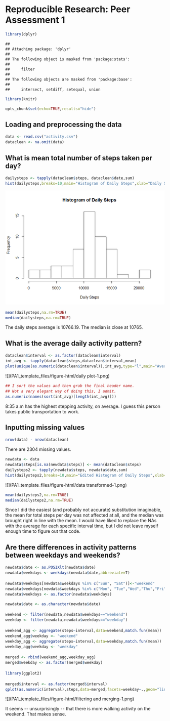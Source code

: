 # Reproducible Research: Peer Assessment 1


```r
library(dplyr)
```

```
## 
## Attaching package: 'dplyr'
## 
## The following object is masked from 'package:stats':
## 
##     filter
## 
## The following objects are masked from 'package:base':
## 
##     intersect, setdiff, setequal, union
```

```r
library(knitr)
```


```r
opts_chunk$set(echo=TRUE,results="hide")
```

## Loading and preprocessing the data


```r
data <- read.csv("activity.csv")
dataclean <- na.omit(data)
```

## What is mean total number of steps taken per day?


```r
dailysteps <- tapply(dataclean$steps, dataclean$date,sum)
hist(dailysteps,breaks=10,main="Histogram of Daily Steps",xlab="Daily Steps",ylab="Frequency")
```

![](PA1_template_files/figure-html/stats-1.png) 

```r
mean(dailysteps,na.rm=TRUE)
median(dailysteps,na.rm=TRUE)
```

The daily steps average is 10766.19. The median is close at 10765.

## What is the average daily activity pattern?


```r
dataclean$interval <- as.factor(dataclean$interval)
int_avg <- tapply(dataclean$steps,dataclean$interval,mean)
plot(unique(as.numeric(dataclean$interval)),int_avg,type="l",main="Average Daily Activity in Steps",xlab="Interval",ylab="Steps")
```

![](PA1_template_files/figure-html/daily plot-1.png) 


```r
## I sort the values and then grab the final header name.
## Not a very elegant way of doing this, I admit.
as.numeric(names(sort(int_avg)[length(int_avg)]))
```

8:35 a.m has the highest stepping activity, on average. I guess this person takes public transportation to work.

## Inputting missing values


```r
nrow(data) - nrow(dataclean)
```

There are 2304 missing values.


```r
newdata <- data
newdata$steps[is.na(newdata$steps)] <- mean(dataclean$steps)
dailysteps2 <- tapply(newdata$steps, newdata$date,sum)
hist(dailysteps2,breaks=10,main="Edited Histogram of Daily Steps",xlab="Daily Steps",ylab="Frequency")
```

![](PA1_template_files/figure-html/data transformed-1.png) 

```r
mean(dailysteps2,na.rm=TRUE)
median(dailysteps2,na.rm=TRUE)
```

Since I did the easiest (and probably not accurate) substitution imaginable, the mean for total steps per day was not affected at all, and the median was brought right in line with the mean. I would have liked to replace the NAs with the average for each specific interval time, but I did not leave myself enough time to figure out that code.

## Are there differences in activity patterns between weekdays and weekends?


```r
newdata$date <- as.POSIXlt(newdata$date)
newdata$weekdays <- weekdays(newdata$date,abbreviate=T)

newdata$weekdays[newdata$weekdays %in% c("Sun", "Sat")]<-"weekend"
newdata$weekdays[newdata$weekdays %in% c("Mon", "Tue","Wed","Thu","Fri")]<-"weekday"
newdata$weekdays <- as.factor(newdata$weekdays)
```


```r
newdata$date <- as.character(newdata$date)

weekend <- filter(newdata,newdata$weekdays=="weekend")
weekday <- filter(newdata,newdata$weekdays=="weekday")

weekend_agg <- aggregate(steps~interval,data=weekend,match.fun(mean))
weekend_agg$weekday <- "weekend"
weekday_agg <- aggregate(steps~interval,data=weekday,match.fun(mean))
weekday_agg$weekday <- "weekday"

merged <- rbind(weekend_agg,weekday_agg)
merged$weekday <- as.factor(merged$weekday)

library(ggplot2)

merged$interval <- as.factor(merged$interval)
qplot(as.numeric(interval),steps,data=merged,facets=weekday~.,geom="line",xlab="Interval",ylab="Number of steps")
```

![](PA1_template_files/figure-html/filtering and merging-1.png) 

It seems -- unsurprisingly -- that there is more walking activity on the weekend. That makes sense.
